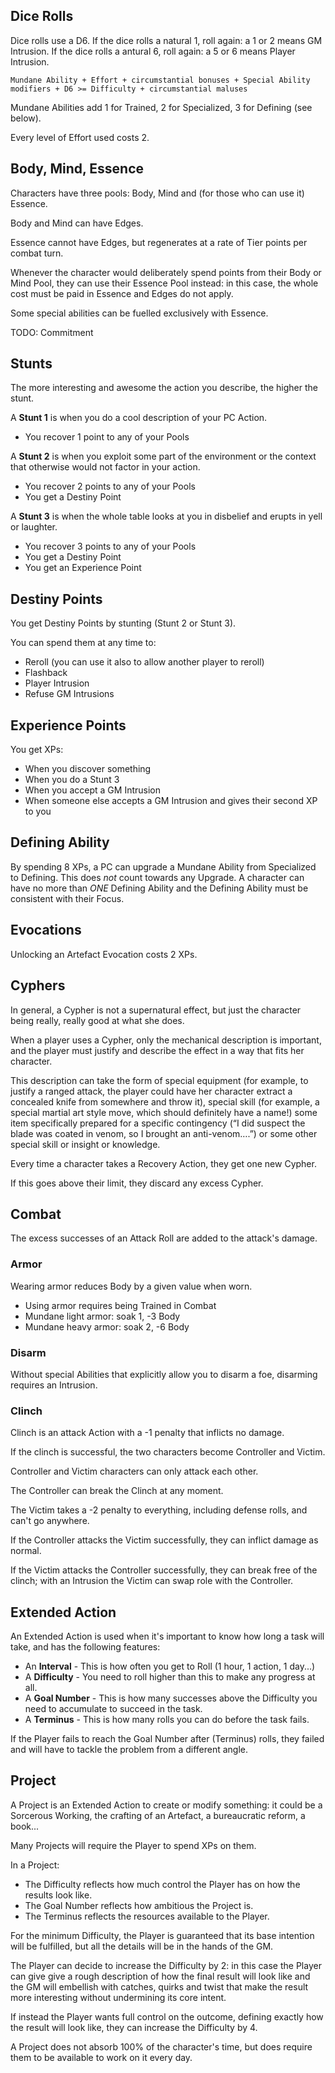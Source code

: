 Dice Rolls
----------

Dice rolls use a D6.
If the dice rolls a natural 1, roll again: a 1 or 2 means GM Intrusion.
If the dice rolls a antural 6, roll again: a 5 or 6 means Player Intrusion.

`Mundane Ability + Effort + circumstantial bonuses + Special Ability modifiers + D6 >= Difficulty + circumstantial maluses`

Mundane Abilities add 1 for Trained, 2 for Specialized, 3 for Defining (see below).

Every level of Effort used costs 2.


Body, Mind, Essence
-------------------
Characters have three pools: Body, Mind and (for those who can use it) Essence.

Body and Mind can have Edges.

Essence cannot have Edges, but regenerates at a rate of Tier points per combat turn.

Whenever the character would deliberately spend points from their Body or Mind Pool, they can use their Essence Pool instead: in this case, the whole cost must be paid in Essence and Edges do not apply.

Some special abilities can be fuelled exclusively with Essence.

TODO: Commitment


Stunts
------
The more interesting and awesome the action you describe, the higher the stunt.

A **Stunt 1** is when you do a cool description of your PC Action.
  * You recover 1 point to any of your Pools

A **Stunt 2** is when you exploit some part of the environment or the context that otherwise would not factor in your action.
  * You recover 2 points to any of your Pools
  * You get a Destiny Point

A **Stunt 3** is when the whole table looks at you in disbelief and erupts in yell or laughter.
  * You recover 3 points to any of your Pools
  * You get a Destiny Point
  * You get an Experience Point


Destiny Points
--------------
You get Destiny Points by stunting (Stunt 2 or Stunt 3).

You can spend them at any time to:
  * Reroll (you can use it also to allow another player to reroll)
  * Flashback
  * Player Intrusion
  * Refuse GM Intrusions


Experience Points
-----------------
You get XPs:
  * When you discover something
  * When you do a Stunt 3
  * When you accept a GM Intrusion
  * When someone else accepts a GM Intrusion and gives their second XP to you


Defining Ability
----------------
By spending 8 XPs, a PC can upgrade a Mundane Ability from Specialized to Defining.
This does *not* count towards any Upgrade.
A character can have no more than *ONE* Defining Ability and the Defining Ability must be consistent with their Focus.


Evocations
----------
Unlocking an Artefact Evocation costs 2 XPs.


Cyphers
-------
In general, a Cypher is not a supernatural effect, but just the character being really, really good at what she does.

When a player uses a Cypher, only the mechanical description is important, and the player must justify and describe the effect in a way that fits her character.

This description can take the form of special equipment (for example, to justify a ranged attack, the player could have her character extract a concealed knife from somewhere and throw it), special skill (for example, a special martial art style move, which should definitely have a name!) some item specifically prepared for a specific contingency (“I did suspect the blade was coated in venom, so I brought an anti-venom….”) or some other special skill or insight or knowledge.

Every time a character takes a Recovery Action, they get one new Cypher.

If this goes above their limit, they discard any excess Cypher.


Combat
------

The excess successes of an Attack Roll are added to the attack's damage.

### Armor
Wearing armor reduces Body by a given value when worn.
  - Using armor requires being Trained in Combat
  - Mundane light armor: soak 1, -3 Body
  - Mundane heavy armor: soak 2, -6 Body


### Disarm
Without special Abilities that explicitly allow you to disarm a foe, disarming requires an Intrusion.


### Clinch
Clinch is an attack Action with a -1 penalty that inflicts no damage.

If the clinch is successful, the two characters become Controller and Victim.

Controller and Victim characters can only attack each other.

The Controller can break the Clinch at any moment.

The Victim takes a -2 penalty to everything, including defense rolls, and can't go anywhere.

If the Controller attacks the Victim successfully, they can inflict damage as normal.

If the Victim attacks the Controller successfully, they can break free of the clinch; with an Intrusion the Victim can swap role with the Controller.


Extended Action
---------------

An Extended Action is used when it's important to know how long a task will take, and has the following features:
  * An **Interval** - This is how often you get to Roll (1 hour, 1 action, 1 day...)
  * A **Difficulty** - You need to roll higher than this to make any progress at all.
  * A **Goal Number** - This is how many successes above the Difficulty you need to accumulate to succeed in the task.
  * A **Terminus** - This is how many rolls you can do before the task fails.

If the Player fails to reach the Goal Number after (Terminus) rolls, they failed and will have to tackle the problem from a different angle.


Project
-------

A Project is an Extended Action to create or modify something: it could be a Sorcerous Working, the crafting of an Artefact, a bureaucratic reform, a book...

Many Projects will require the Player to spend XPs on them.

In a Project:
  * The Difficulty reflects how much control the Player has on how the results look like.
  * The Goal Number reflects how ambitious the Project is.
  * The Terminus reflects the resources available to the Player.

For the minimum Difficulty, the Player is guaranteed that its base intention will be fulfilled, but all the details will be in the hands of the GM.

The Player can decide to increase the Difficulty by 2: in this case the Player can give give a rough description of how the final result will look like and the GM will embellish with catches, quirks and twist that make the result more interesting without undermining its core intent.

If instead the Player wants full control on the outcome, defining exactly how the result will look like, they can increase the Difficulty by 4.

A Project does not absorb 100% of the character's time, but does require them to be available to work on it every day.
